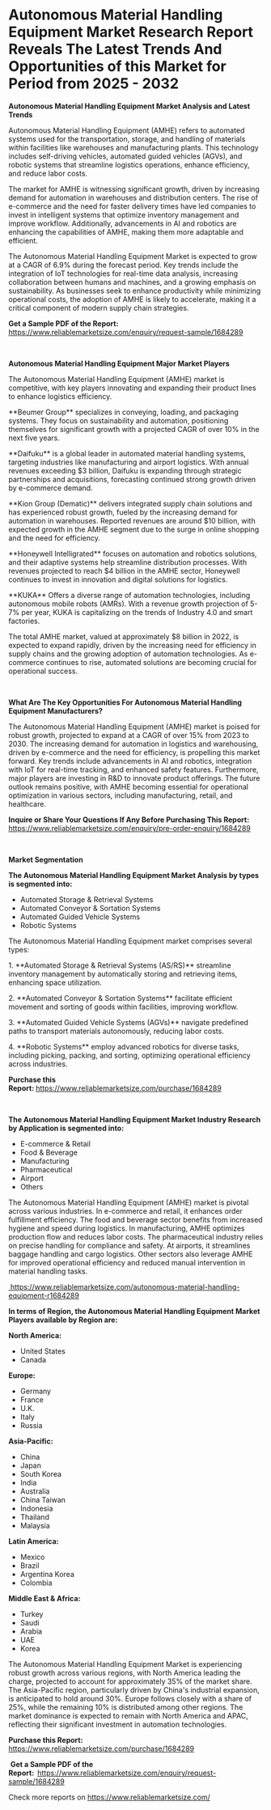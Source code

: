 <p><h1>Autonomous Material Handling Equipment Market Research Report Reveals The Latest Trends And Opportunities of this Market for Period from 2025 - 2032</h1></p><p><strong>Autonomous Material Handling Equipment Market Analysis and Latest Trends</strong></p>
<p><p>Autonomous Material Handling Equipment (AMHE) refers to automated systems used for the transportation, storage, and handling of materials within facilities like warehouses and manufacturing plants. This technology includes self-driving vehicles, automated guided vehicles (AGVs), and robotic systems that streamline logistics operations, enhance efficiency, and reduce labor costs.</p><p>The market for AMHE is witnessing significant growth, driven by increasing demand for automation in warehouses and distribution centers. The rise of e-commerce and the need for faster delivery times have led companies to invest in intelligent systems that optimize inventory management and improve workflow. Additionally, advancements in AI and robotics are enhancing the capabilities of AMHE, making them more adaptable and efficient.</p><p>The Autonomous Material Handling Equipment Market is expected to grow at a CAGR of 6.9% during the forecast period. Key trends include the integration of IoT technologies for real-time data analysis, increasing collaboration between humans and machines, and a growing emphasis on sustainability. As businesses seek to enhance productivity while minimizing operational costs, the adoption of AMHE is likely to accelerate, making it a critical component of modern supply chain strategies.</p></p>
<p><strong>Get a Sample PDF of the Report:&nbsp;</strong> <a href="https://www.reliablemarketsize.com/enquiry/request-sample/1684289?utm_campaign=1889&utm_medium=2&utm_source=Github&utm_content=ia&utm_term=26032025&utm_id=autonomous-material-handling-equipment">https://www.reliablemarketsize.com/enquiry/request-sample/1684289</a></p>
<p>&nbsp;</p>
<p><strong>Autonomous Material Handling Equipment Major Market Players</strong></p>
<p><p>The Autonomous Material Handling Equipment (AMHE) market is competitive, with key players innovating and expanding their product lines to enhance logistics efficiency. </p><p>**Beumer Group** specializes in conveying, loading, and packaging systems. They focus on sustainability and automation, positioning themselves for significant growth with a projected CAGR of over 10% in the next five years.</p><p>**Daifuku** is a global leader in automated material handling systems, targeting industries like manufacturing and airport logistics. With annual revenues exceeding $3 billion, Daifuku is expanding through strategic partnerships and acquisitions, forecasting continued strong growth driven by e-commerce demand.</p><p>**Kion Group (Dematic)** delivers integrated supply chain solutions and has experienced robust growth, fueled by the increasing demand for automation in warehouses. Reported revenues are around $10 billion, with expected growth in the AMHE segment due to the surge in online shopping and the need for efficiency.</p><p>**Honeywell Intelligrated** focuses on automation and robotics solutions, and their adaptive systems help streamline distribution processes. With revenues projected to reach $4 billion in the AMHE sector, Honeywell continues to invest in innovation and digital solutions for logistics.</p><p>**KUKA** Offers a diverse range of automation technologies, including autonomous mobile robots (AMRs). With a revenue growth projection of 5-7% per year, KUKA is capitalizing on the trends of Industry 4.0 and smart factories.</p><p>The total AMHE market, valued at approximately $8 billion in 2022, is expected to expand rapidly, driven by the increasing need for efficiency in supply chains and the growing adoption of automation technologies. As e-commerce continues to rise, automated solutions are becoming crucial for operational success.</p></p>
<p>&nbsp;</p>
<p><strong>What Are The Key Opportunities For Autonomous Material Handling Equipment Manufacturers?</strong></p>
<p><p>The Autonomous Material Handling Equipment (AMHE) market is poised for robust growth, projected to expand at a CAGR of over 15% from 2023 to 2030. The increasing demand for automation in logistics and warehousing, driven by e-commerce and the need for efficiency, is propelling this market forward. Key trends include advancements in AI and robotics, integration with IoT for real-time tracking, and enhanced safety features. Furthermore, major players are investing in R&D to innovate product offerings. The future outlook remains positive, with AMHE becoming essential for operational optimization in various sectors, including manufacturing, retail, and healthcare.</p></p>
<p><strong>Inquire or Share Your Questions If Any Before Purchasing This Report:</strong> <a href="https://www.reliablemarketsize.com/enquiry/pre-order-enquiry/1684289?utm_campaign=1889&utm_medium=2&utm_source=Github&utm_content=ia&utm_term=26032025&utm_id=autonomous-material-handling-equipment">https://www.reliablemarketsize.com/enquiry/pre-order-enquiry/1684289</a></p>
<p>&nbsp;</p>
<p><strong>Market Segmentation</strong></p>
<p><strong>The Autonomous Material Handling Equipment Market Analysis by types is segmented into:</strong></p>
<p><ul><li>Automated Storage & Retrieval Systems</li><li>Automated Conveyor & Sortation Systems</li><li>Automated Guided Vehicle Systems</li><li>Robotic Systems</li></ul></p>
<p><p>The Autonomous Material Handling Equipment market comprises several types: </p><p>1. **Automated Storage & Retrieval Systems (AS/RS)** streamline inventory management by automatically storing and retrieving items, enhancing space utilization.  </p><p>2. **Automated Conveyor & Sortation Systems** facilitate efficient movement and sorting of goods within facilities, improving workflow.  </p><p>3. **Automated Guided Vehicle Systems (AGVs)** navigate predefined paths to transport materials autonomously, reducing labor costs.  </p><p>4. **Robotic Systems** employ advanced robotics for diverse tasks, including picking, packing, and sorting, optimizing operational efficiency across industries.</p></p>
<p><strong>Purchase this Report:&nbsp;</strong><a href="https://www.reliablemarketsize.com/purchase/1684289?utm_campaign=1889&utm_medium=2&utm_source=Github&utm_content=ia&utm_term=26032025&utm_id=autonomous-material-handling-equipment">https://www.reliablemarketsize.com/purchase/1684289</a></p>
<p>&nbsp;</p>
<p><strong>The Autonomous Material Handling Equipment Market Industry Research by Application is segmented into:</strong></p>
<p><ul><li>E-commerce & Retail</li><li>Food & Beverage</li><li>Manufacturing</li><li>Pharmaceutical</li><li>Airport</li><li>Others</li></ul></p>
<p><p>The Autonomous Material Handling Equipment (AMHE) market is pivotal across various industries. In e-commerce and retail, it enhances order fulfillment efficiency. The food and beverage sector benefits from increased hygiene and speed during logistics. In manufacturing, AMHE optimizes production flow and reduces labor costs. The pharmaceutical industry relies on precise handling for compliance and safety. At airports, it streamlines baggage handling and cargo logistics. Other sectors also leverage AMHE for improved operational efficiency and reduced manual intervention in material handling tasks.</p></p>
<p><a href="https://www.reliablemarketsize.com/autonomous-material-handling-equipment-r1684289?utm_campaign=1889&utm_medium=2&utm_source=Github&utm_content=ia&utm_term=26032025&utm_id=autonomous-material-handling-equipment">&nbsp;https://www.reliablemarketsize.com/autonomous-material-handling-equipment-r1684289</a></p>
<p><strong>In terms of Region, the Autonomous Material Handling Equipment Market Players available by Region are:</strong></p>
<p>
    <p> <strong> North America: </strong>
        <ul>
            <li>United States</li>
            <li>Canada</li>
        </ul>
        </p> 
    <p> <strong> Europe: </strong>
        <ul>
            <li>Germany</li>
            <li>France</li>
            <li>U.K.</li>
            <li>Italy</li>
            <li>Russia</li>
        </ul>
        </p> 
    <p> <strong> Asia-Pacific: </strong>
        <ul>
            <li>China</li>
            <li>Japan</li>
            <li>South Korea</li>
            <li>India</li>
            <li>Australia</li>
            <li>China Taiwan</li>
            <li>Indonesia</li>
            <li>Thailand</li>
            <li>Malaysia</li>
        </ul>
        </p> 
    <p> <strong> Latin America: </strong>
        <ul>
            <li>Mexico</li>
            <li>Brazil</li>
            <li>Argentina Korea</li>
            <li>Colombia</li>
        </ul>
        </p> 
    <p> <strong> Middle East & Africa: </strong>
        <ul>
            <li>Turkey</li>
            <li>Saudi</li>
            <li>Arabia</li>
            <li>UAE</li>
            <li>Korea</li>
        </ul>
    </p>
    </p>
<p><p>The Autonomous Material Handling Equipment Market is experiencing robust growth across various regions, with North America leading the charge, projected to account for approximately 35% of the market share. The Asia-Pacific region, particularly driven by China's industrial expansion, is anticipated to hold around 30%. Europe follows closely with a share of 25%, while the remaining 10% is distributed among other regions. The market dominance is expected to remain with North America and APAC, reflecting their significant investment in automation technologies.</p></p>
<p><strong>Purchase this Report: </strong><a href="https://www.reliablemarketsize.com/purchase/1684289?utm_campaign=1889&utm_medium=2&utm_source=Github&utm_content=ia&utm_term=26032025&utm_id=autonomous-material-handling-equipment">https://www.reliablemarketsize.com/purchase/1684289</a></p>
<p>&nbsp;<strong>Get a Sample PDF of the Report:&nbsp;&nbsp;</strong><a href="https://www.reliablemarketsize.com/enquiry/request-sample/1684289?utm_campaign=1889&utm_medium=2&utm_source=Github&utm_content=ia&utm_term=26032025&utm_id=autonomous-material-handling-equipment">https://www.reliablemarketsize.com/enquiry/request-sample/1684289</a></p>
<p><strong></strong></p>
<p>Check more reports on <a href="https://www.reliablemarketsize.com/?utm_campaign=1889&utm_medium=2&utm_source=Github&utm_content=ia&utm_term=26032025&utm_id=autonomous-material-handling-equipment">https://www.reliablemarketsize.com/</a></p>